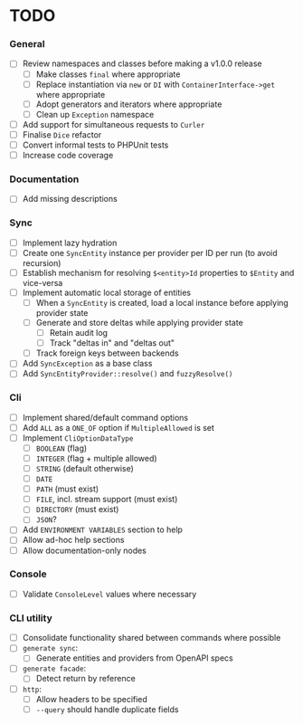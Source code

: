 # TODO

### General
- [ ] Review namespaces and classes before making a v1.0.0 release
  - [ ] Make classes `final` where appropriate
  - [ ] Replace instantiation via `new` or `DI` with `ContainerInterface->get` where appropriate
  - [ ] Adopt generators and iterators where appropriate
  - [ ] Clean up `Exception` namespace
- [ ] Add support for simultaneous requests to `Curler`
- [ ] Finalise `Dice` refactor
- [ ] Convert informal tests to PHPUnit tests
- [ ] Increase code coverage

### Documentation
- [ ] Add missing descriptions

### Sync
- [ ] Implement lazy hydration
- [ ] Create one `SyncEntity` instance per provider per ID per run (to avoid recursion)
- [ ] Establish mechanism for resolving `$<entity>Id` properties to `$Entity` and vice-versa
- [ ] Implement automatic local storage of entities
  - [ ] When a `SyncEntity` is created, load a local instance before applying provider state
  - [ ] Generate and store deltas while applying provider state
    - [ ] Retain audit log
    - [ ] Track "deltas in" and "deltas out"
  - [ ] Track foreign keys between backends
- [ ] Add `SyncException` as a base class
- [ ] Add `SyncEntityProvider::resolve()` and `fuzzyResolve()`

### Cli
- [ ] Implement shared/default command options
- [ ] Add `ALL` as a `ONE_OF` option if `MultipleAllowed` is set
- [ ] Implement `CliOptionDataType`
  - [ ] `BOOLEAN` (flag)
  - [ ] `INTEGER` (flag + multiple allowed)
  - [ ] `STRING` (default otherwise)
  - [ ] `DATE`
  - [ ] `PATH` (must exist)
  - [ ] `FILE`, incl. stream support (must exist)
  - [ ] `DIRECTORY` (must exist)
  - [ ] `JSON`?
- [ ] Add `ENVIRONMENT VARIABLES` section to help
- [ ] Allow ad-hoc help sections
- [ ] Allow documentation-only nodes

### Console
- [ ] Validate `ConsoleLevel` values where necessary

### CLI utility
- [ ] Consolidate functionality shared between commands where possible
- [ ] `generate sync`:
  - [ ] Generate entities and providers from OpenAPI specs
- [ ] `generate facade`:
  - [ ] Detect return by reference
- [ ] `http`:
  - [ ] Allow headers to be specified
  - [ ] `--query` should handle duplicate fields
